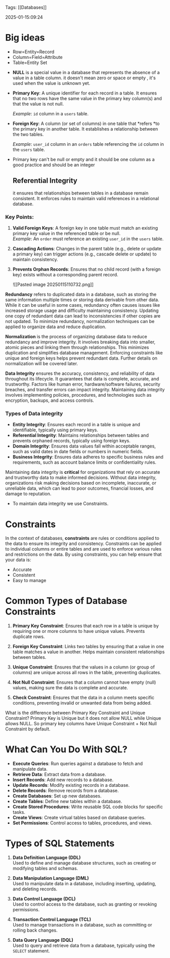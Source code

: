 
Tags: [[Databases]]

2025-01-15:09:24

# Big ideas
- Row=Entity=Record
- Column=Field=Attribute
- Table=Entity Set



* **NULL** is a special value in a database that represents the absence of a value in a table column. it doesn't mean zero or space or empty , it's used when the value is unknown yet.
* **Primary Key**: A unique identifier for each record in a table. It ensures that no two rows have the same value in the primary key column(s) and that the value is not null.
    
    _Example_: `id` column in a `users` table.
    
- **Foreign Key**: A column (or set of columns) in one table that *refers *to the primary key in another table. It establishes a relationship between the two tables.
    
    _Example_: `user_id` column in an `orders` table referencing the `id` column in the `users` table.
* Primary key can't be null or empty and it should be one column as a good practice and should be an integer

  ## **Referential Integrity** 
  it ensures that relationships between tables in a database remain consistent. It enforces rules to maintain valid references in a relational database.

### Key Points:

1. **Valid Foreign Keys**: A foreign key in one table must match an existing primary key value in the referenced table or be null.  
    _Example_: An `order` must reference an existing `user_id` in the `users` table.
    
2. **Cascading Actions**: Changes in the parent table (e.g., delete or update a primary key) can trigger actions (e.g., cascade delete or update) to maintain consistency.
    
3. **Prevents Orphan Records**: Ensures that no child record (with a foreign key) exists without a corresponding parent record.
   
   ![[Pasted image 20250115110732.png]]

**Redundancy** refers to duplicated data in a database, such as storing the same information multiple times or storing data derivable from other data. While it can be useful in some cases, redundancy often causes issues like increased storage usage and difficulty maintaining consistency. Updating one copy of redundant data can lead to inconsistencies if other copies are not updated. To minimize redundancy, normalization techniques can be applied to organize data and reduce duplication.

**Normalization** is the process of organizing database data to reduce redundancy and improve integrity. It involves breaking data into smaller, atomic pieces and linking them through relationships. This minimizes duplication and simplifies database management. Enforcing constraints like unique and foreign keys helps prevent redundant data. Further details on normalization will be covered later.

**Data Integrity** ensures the accuracy, consistency, and reliability of data throughout its lifecycle. It guarantees that data is complete, accurate, and trustworthy. Factors like human error, hardware/software failures, security breaches, and transfer errors can impact integrity. Maintaining data integrity involves implementing policies, procedures, and technologies such as encryption, backups, and access controls.

### Types of Data integrity
- **Entity Integrity**: Ensures each record in a table is unique and identifiable, typically using primary keys.
- **Referential Integrity**: Maintains relationships between tables and prevents orphaned records, typically using foreign keys.
- **Domain Integrity**: Ensures data values fall within acceptable ranges, such as valid dates in date fields or numbers in numeric fields.
- **Business Integrity**: Ensures data adheres to specific business rules and requirements, such as account balance limits or confidentiality rules.

Maintaining data integrity is **critical** for organizations that rely on accurate and trustworthy data to make informed decisions. Without data integrity, organizations risk making decisions based on incomplete, inaccurate, or unreliable data, which can lead to poor outcomes, financial losses, and damage to reputation.
* To maintain data integrity we use Constraints.

# Constraints 
In the context of databases, **constraints** are rules or conditions applied to the data to ensure its integrity and consistency. Constraints can be applied to individual columns or entire tables and are used to enforce various rules and restrictions on the data. By using constraints, you can help ensure that your data is: 
- Accurate 
- Consistent 
- Easy to manage
# Common Types of Database Constraints

1. **Primary Key Constraint**: Ensures that each row in a table is unique by requiring one or more columns to have unique values. Prevents duplicate rows.

2. **Foreign Key Constraint**: Links two tables by ensuring that a value in one table matches a value in another. Helps maintain consistent relationships between tables.

3. **Unique Constraint**: Ensures that the values in a column (or group of columns) are unique across all rows in the table, preventing duplicates.

4. **Not Null Constraint**: Ensures that a column cannot have empty (null) values, making sure the data is complete and accurate.

5. **Check Constraint**: Ensures that the data in a column meets specific conditions, preventing invalid or unwanted data from being added.

What is the difference between Primary Key Constraint and Unique Constraint?
Primary Key is Unique but it does not allow NULL  while Unique allows NULL. So primary key columns have Unique Constraint + Not Null Constraint by default.

# What Can You Do With SQL?

- **Execute Queries**: Run queries against a database to fetch and manipulate data.  
- **Retrieve Data**: Extract data from a database.  
- **Insert Records**: Add new records to a database.  
- **Update Records**: Modify existing records in a database.  
- **Delete Records**: Remove records from a database.  
- **Create Databases**: Set up new databases.  
- **Create Tables**: Define new tables within a database.  
- **Create Stored Procedures**: Write reusable SQL code blocks for specific tasks.  
- **Create Views**: Create virtual tables based on database queries.  
- **Set Permissions**: Control access to tables, procedures, and views.

# Types of SQL Statements

1. **Data Definition Language (DDL)**  
   Used to define and manage database structures, such as creating or modifying tables and schemas.

2. **Data Manipulation Language (DML)**  
   Used to manipulate data in a database, including inserting, updating, and deleting records.

3. **Data Control Language (DCL)**  
   Used to control access to the database, such as granting or revoking permissions.

4. **Transaction Control Language (TCL)**  
   Used to manage transactions in a database, such as committing or rolling back changes.

5. **Data Query Language (DQL)**  
   Used to query and retrieve data from a database, typically using the `SELECT` statement.



